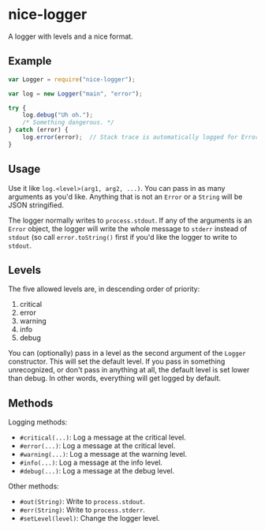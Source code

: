 # nice-logger

A logger with levels and a nice format.

## Example

```javascript
var Logger = require("nice-logger");

var log = new Logger("main", "error");

try {
    log.debug("Uh oh.");
    /* Something dangerous. */
} catch (error) {
    log.error(error);  // Stack trace is automatically logged for Error objects.
}
```

## Usage

Use it like `log.<level>(arg1, arg2, ...)`. You can pass in as many arguments as you'd like.
Anything that is not an `Error` or a `String` will be JSON stringified.

The logger normally writes to `process.stdout`. If any of the arguments is an `Error` object, the
logger will write the whole message to `stderr` instead of `stdout` (so call `error.toString()`
first if you'd like the logger to write to `stdout`.

## Levels

The five allowed levels are, in descending order of priority:

1. critical
2. error
3. warning
4. info
5. debug

You can (optionally) pass in a level as the second argument of the `Logger` constructor. This will
set the default level. If you pass in something unrecognized, or don't pass in anything at all, the
default level is set lower than debug. In other words, everything will get logged by default.

## Methods

Logging methods:

- `#critical(...)`: Log a message at the critical level.
- `#error(...)`: Log a message at the critical level.
- `#warning(...)`: Log a message at the warning level.
- `#info(...)`: Log a message at the info level.
- `#debug(...)`: Log a message at the debug level.

Other methods:

- `#out(String)`: Write to `process.stdout`.
- `#err(String)`: Write to `process.stderr`.
- `#setLevel(level)`: Change the logger level.
